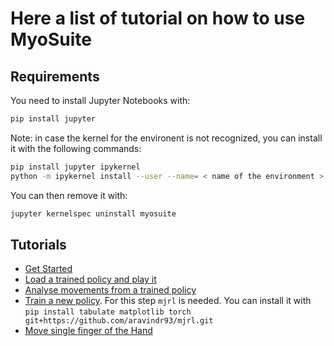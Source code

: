 # Here a list of tutorial on how to use MyoSuite

## Requirements
You need to install Jupyter Notebooks with:
``` bash
pip install jupyter
```

Note: in case the kernel for the environent is not recognized, you can install it with the following commands:

``` bash
pip install jupyter ipykernel
python -m ipykernel install --user --name= < name of the environment >
```
You can then remove it with:
``` bash
jupyter kernelspec uninstall myosuite
```

## Tutorials

- [Get Started](./1_Get_Started.ipynb)
- [Load a trained policy and play it](./2_Load_policy.ipynb)
- [Analyse movements from a trained policy](./3_Analyse_movements.ipynb)
- [Train a new policy](./4_Train_policy.ipynb). For this step `mjrl` is needed. You can install it with `pip install tabulate matplotlib torch git+https://github.com/aravindr93/mjrl.git`
- [Move single finger of the Hand](./5_Move_Hand_Fingers.ipynb)
